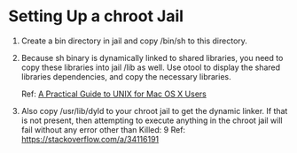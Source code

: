Setting Up a chroot Jail
========================

1. Create a bin directory in jail and copy /bin/sh to this directory.

2. Because sh binary is dynamically linked to shared libraries,
   you need to copy these libraries into jail /lib as well.
   Use otool to display the shared libraries dependencies,
   and copy the necessary libraries.

   Ref: [A Practical Guide to UNIX for Mac OS X Users](https://books.google.it/books?id=o9K8KEQic5sC&lpg=PA462&ots=lYN_447djB&dq=macos%20chroot%20fail&hl=it&pg=PA462#v=onepage&q=macos%20chroot%20fail&f=false)

1. Also copy /usr/lib/dyld to your chroot jail to get the dynamic linker.
   If that is not present, then attempting to execute anything in the chroot jail
   will fail without any error other than
       Killed: 9
   Ref: https://stackoverflow.com/a/34116191
